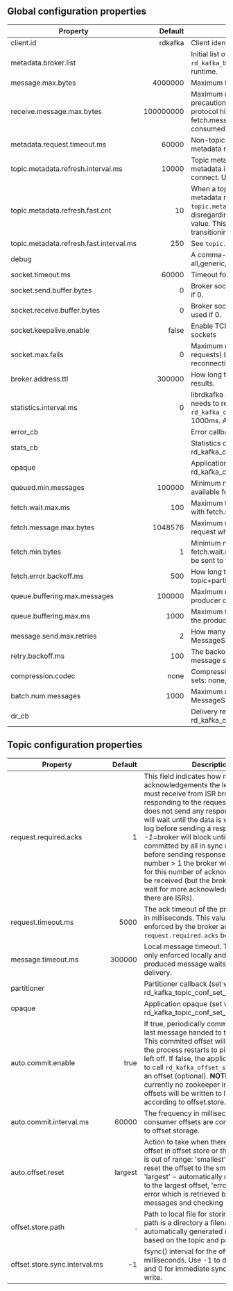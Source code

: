 ## Global configuration properties

Property                                 |       Default | Description              
-----------------------------------------|--------------:|--------------------------
client.id                                |       rdkafka | Client identifier.
metadata.broker.list                     |               | Initial list of brokers. The application may also use `rd_kafka_brokers_add()` to add brokers during runtime.
message.max.bytes                        |       4000000 | Maximum transmit message size.
receive.message.max.bytes                |     100000000 | Maximum receive message size. This is a safety precaution to avoid memory exhaustion in case of protocol hickups. The value should be at least fetch.message.max.bytes * number of partitions consumed from.
metadata.request.timeout.ms              |         60000 | Non-topic request timeout in milliseconds. This is for metadata requests, etc.
topic.metadata.refresh.interval.ms       |         10000 | Topic metadata refresh interval in milliseconds. The metadata is automatically refreshed on error and connect. Use -1 to disable the intervalled refresh.
topic.metadata.refresh.fast.cnt          |            10 | When a topic looses its leader this number of metadata requests are sent with `topic.metadata.refresh.fast.interval.ms` interval disregarding the `topic.metadata.refresh.interval.ms` value. This is used to recover quickly from transitioning leader brokers.
topic.metadata.refresh.fast.interval.ms  |           250 | See `topic.metadata.refresh.fast.cnt` description
debug                                    |               | A comma-separated list of debug contexts to enable: all,generic,broker,topic,metadata,producer,queue,msg
socket.timeout.ms                        |         60000 | Timeout for network requests.
socket.send.buffer.bytes                 |             0 | Broker socket send buffer size. System default is used if 0.
socket.receive.buffer.bytes              |             0 | Broker socket receive buffer size. System default is used if 0.
socket.keepalive.enable                  |         false | Enable TCP keep-alives (SO_KEEPALIVE) on broker sockets
socket.max.fails                         |             0 | Maximum number of send failures (e.g., timed out requests) before disconnecting from the broker and reconnecting. Disable with 0.
broker.address.ttl                       |        300000 | How long to cache the broker address resolving results.
statistics.interval.ms                   |             0 | librdkafka statistics emit interval. The application also needs to register a stats callback using `rd_kafka_conf_set_stats_cb()`. The granularity is 1000ms. A value of 0 disables statistics.
error_cb                                 |               | Error callback (set with rd_kafka_conf_set_error_cb())
stats_cb                                 |               | Statistics callback (set with rd_kafka_conf_set_stats_cb())
opaque                                   |               | Application opaque (set with rd_kafka_conf_set_opaque())
queued.min.messages                      |        100000 | Minimum number of messages that should to be available for consumption by application.
fetch.wait.max.ms                        |           100 | Maximum time the broker may wait to fill the response with fetch.min.bytes.
fetch.message.max.bytes                  |       1048576 | Maximum number of bytes per topic+partition to request when fetching messages from the broker.
fetch.min.bytes                          |             1 | Minimum number of bytes the broker responds with. If fetch.wait.max.ms expires the accumulated data will be sent to the client regardless of this setting.
fetch.error.backoff.ms                   |           500 | How long to postpone the next fetch request for a topic+partition in case of a fetch error.
queue.buffering.max.messages             |        100000 | Maximum number of messages allowed on the producer queue.
queue.buffering.max.ms                   |          1000 | Maximum time, in milliseconds, for buffering data on the producer queue.
message.send.max.retries                 |             2 | How many times to retry sending a failing MessageSet. **Note:** retrying may cause reordering.
retry.backoff.ms                         |           100 | The backoff time in milliseconds before retrying a message send.
compression.codec                        |          none | Compression codec to use for compressing message sets: none, gzip or snappy
batch.num.messages                       |          1000 | Maximum number of messages batched in one MessageSet.
dr_cb                                    |               | Delivery report callback (set with rd_kafka_conf_set_dr_cb())


## Topic configuration properties

Property                                 |       Default | Description              
-----------------------------------------|--------------:|--------------------------
request.required.acks                    |             1 | This field indicates how many acknowledgements the leader broker must receive from ISR brokers before responding to the request: *0*=broker does not send any response, *1*=broker will wait until the data is written to local log before sending a response, *-1*=broker will block until message is committed by all in sync replicas (ISRs) before sending response. *>1*=for any number > 1 the broker will block waiting for this number of acknowledgements to be received (but the broker will never wait for more acknowledgements than there are ISRs).
request.timeout.ms                       |          5000 | The ack timeout of the producer request in milliseconds. This value is only enforced by the broker and relies on `request.required.acks` being > 0.
message.timeout.ms                       |        300000 | Local message timeout. This value is only enforced locally and limits the time a produced message waits for successful delivery.
partitioner                              |               | Partitioner callback (set with rd_kafka_topic_conf_set_partitioner_cb())
opaque                                   |               | Application opaque (set with rd_kafka_topic_conf_set_opaque())
auto.commit.enable                       |          true | If true, periodically commit offset of the last message handed to the application. This commited offset will be used when the process restarts to pick up where it left off. If false, the application will have to call `rd_kafka_offset_store()` to store an offset (optional). **NOTE:** There is currently no zookeeper integration, offsets will be written to local file according to offset.store.path.
auto.commit.interval.ms                  |         60000 | The frequency in milliseconds that the consumer offsets are commited (written) to offset storage.
auto.offset.reset                        |       largest | Action to take when there is no initial offset in offset store or the desired offset is out of range: 'smallest' - automatically reset the offset to the smallest offset, 'largest' - automatically reset the offset to the largest offset, 'error' - trigger an error which is retrieved by consuming messages and checking 'message->err'.
offset.store.path                        |             . | Path to local file for storing offsets. If the path is a directory a filename will be automatically generated in that directory based on the topic and partition.
offset.store.sync.interval.ms            |            -1 | fsync() interval for the offset file, in milliseconds. Use -1 to disable syncing, and 0 for immediate sync after each write.

